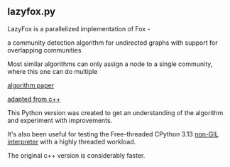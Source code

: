 ## lazyfox.py

LazyFox is a parallelized implementation of Fox -

a community detection algorithm for undirected graphs with support for overlapping communities

Most similar algorithms can only assign a node to a single community, where this one can do multiple

[algorithm paper](https://peerj.com/articles/cs-1291.pdf)

[adapted from c++](https://github.com/timgarrels/LazyFox)

This Python version was created to get an understanding of the algorithm and experiment with improvements.

It's also been useful for testing the Free-threaded CPython 3.13 [non-GIL interpreter](https://docs.python.org/3/whatsnew/3.13.html#free-threaded-cpython) with a highly threaded workload.

The original c++ version is considerably faster.
